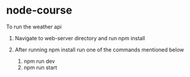 # node-course

To run the weather api

1. Navigate to web-server directory and run npm install 
2. After running npm install run one of the commands mentioned below

    1. npm run dev
    2. npm run start